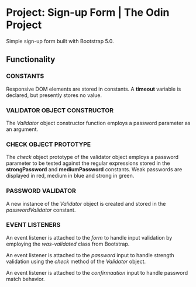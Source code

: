 # Project: Sign-up Form | The Odin Project

Simple sign-up form built with Bootstrap 5.0.

## Functionality

### CONSTANTS
Responsive DOM elements are stored in constants. A **timeout** variable is declared, but presently stores no value.

### VALIDATOR OBJECT CONSTRUCTOR
The *Validator* object constructor function employs a password parameter as an argument.

### CHECK OBJECT PROTOTYPE
The *check* object prototype of the validator object employs a password parameter to be tested against the regular expressions stored in the **strongPassword** and **mediumPassword** constants. Weak passwords are displayed in red, medium in blue and strong in green.

### PASSWORD VALIDATOR
A new instance of the *Validator* object is created and stored in the *passwordValidator* constant.

### EVENT LISTENERS
An event listener is attached to the *form* to handle input validation by employing the *was-validated* class from Bootstrap.

An event listener is attached to the *password* input to handle strength validation using the *check* method of the *Validator* object.

An event listener is attached to the *confirmaation* input to handle password match behavior.